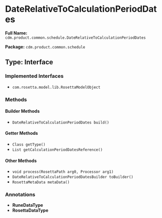 # DateRelativeToCalculationPeriodDates

**Full Name:** `cdm.product.common.schedule.DateRelativeToCalculationPeriodDates`

**Package:** `cdm.product.common.schedule`

## Type: Interface

### Implemented Interfaces

- `com.rosetta.model.lib.RosettaModelObject`

### Methods

#### Builder Methods

- `DateRelativeToCalculationPeriodDates build()`

#### Getter Methods

- `Class getType()`
- `List getCalculationPeriodDatesReference()`

#### Other Methods

- `void process(RosettaPath arg0, Processor arg1)`
- `DateRelativeToCalculationPeriodDatesBuilder toBuilder()`
- `RosettaMetaData metaData()`

### Annotations

- **RuneDataType**
- **RosettaDataType**

